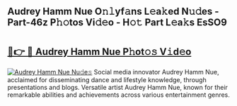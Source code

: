 ## Audrey Hamm Nue O𝚗𝚕yf𝚊ns L𝚎a𝚔ed N𝚞𝚍es - Part-46z P𝚑𝚘tos Vi𝚍𝚎o - H𝚘𝚝 Part L𝚎a𝚔s EsSO9

# <h2><a href="http://kf48ln.oniu.top/?m=Audrey+Hamm+Nue">🔗👉 🔴 Audrey Hamm Nue P𝚑ot𝚘𝚜 V𝚒d𝚎o</a></h2>

[![Audrey Hamm Nue Nu𝚍e𝚜](https://i.imgur.com/0qMVB7G.gif)](http://kf48ln.oniu.top/?m=Audrey+Hamm+Nue)
Social media innovator Audrey Hamm Nue, acclaimed for disseminating dance and lifestyle knowledge, through presentations and blogs. Versatile artist Audrey Hamm Nue, known for their remarkable abilities and achievements across various entertainment genres.  
